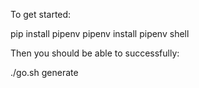 To get started:

pip install pipenv
pipenv install
pipenv shell

Then you should be able to successfully:

./go.sh generate
